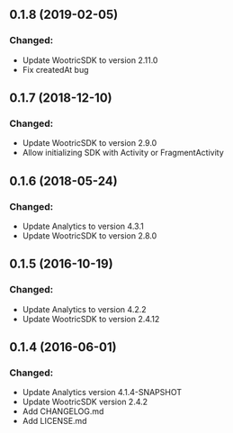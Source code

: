 ## 0.1.8 (2019-02-05)

### Changed:

- Update WootricSDK to version 2.11.0
- Fix createdAt bug

## 0.1.7 (2018-12-10)

### Changed:

- Update WootricSDK to version 2.9.0
- Allow initializing SDK with Activity or FragmentActivity

## 0.1.6 (2018-05-24)

### Changed:

- Update Analytics to version 4.3.1
- Update WootricSDK to version 2.8.0

## 0.1.5 (2016-10-19)

### Changed:

- Update Analytics to version 4.2.2
- Update WootricSDK to version 2.4.12

## 0.1.4 (2016-06-01)

### Changed:

- Update Analytics version 4.1.4-SNAPSHOT
- Update WootricSDK version 2.4.2
- Add CHANGELOG.md
- Add LICENSE.md
